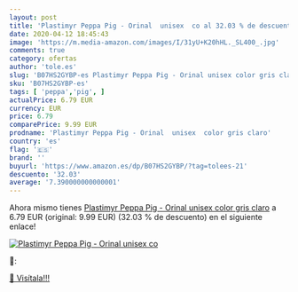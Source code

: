 ```yaml
---
layout: post
title: 'Plastimyr Peppa Pig - Orinal  unisex  co al 32.03 % de descuento'
date: 2020-04-12 18:45:43
image: 'https://m.media-amazon.com/images/I/31yU+K20hHL._SL400_.jpg'
comments: true
category: ofertas
author: 'tole.es'
slug: 'B07HS2GYBP-es Plastimyr Peppa Pig - Orinal unisex color gris claro'
sku: 'B07HS2GYBP-es'
tags: [ 'peppa','pig', ]
actualPrice: 6.79 EUR
currency: EUR
price: 6.79
comparePrice: 9.99 EUR
prodname: 'Plastimyr Peppa Pig - Orinal  unisex  color gris claro'
country: 'es'
flag: '🇪🇸'
brand: ''
buyurl: 'https://www.amazon.es/dp/B07HS2GYBP/?tag=tolees-21'
descuento: '32.03'
average: '7.390000000000001'
---
```


Ahora mismo tienes [Plastimyr Peppa Pig - Orinal  unisex  color gris claro](https://www.amazon.es/dp/B07HS2GYBP/?tag=tolees-21) a 6.79 EUR (original: 9.99 EUR) (32.03 %  de descuento) en el siguiente enlace!

[![Plastimyr Peppa Pig - Orinal  unisex  co](https://m.media-amazon.com/images/I/31yU+K20hHL._SL400_.jpg)](https://www.amazon.es/dp/B07HS2GYBP/?tag=tolees-21)

🔎:


[🛒 Visítala!!!](https://www.amazon.es/dp/B07HS2GYBP/?tag=tolees-21)
